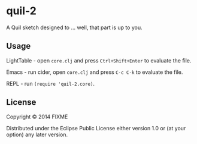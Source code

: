 # quil-2

A Quil sketch designed to ... well, that part is up to you.

## Usage

LightTable - open `core.clj` and press `Ctrl+Shift+Enter` to evaluate the file.

Emacs - run cider, open `core.clj` and press `C-c C-k` to evaluate the file.

REPL - run `(require 'quil-2.core)`.

## License

Copyright © 2014 FIXME

Distributed under the Eclipse Public License either version 1.0 or (at
your option) any later version.
